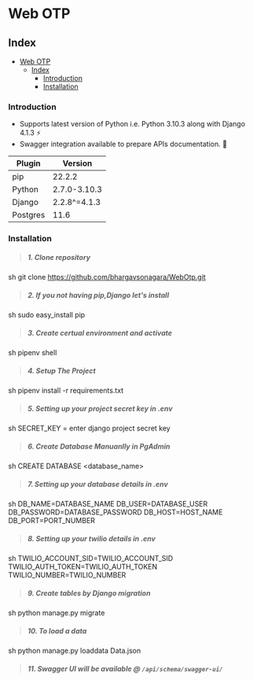 # Web OTP

## Index

- [Web OTP](#web_otp)
  - [Index](#index)
    - [Introduction](#introduction)
    - [Installation](#installation)

### Introduction

- Supports latest version of Python i.e. Python 3.10.3  along with Django 4.1.3 :zap:
- Swagger integration available to prepare APIs documentation. :nail_care:

| Plugin | **Version**|
| ------ | ------ |
|  pip   |    22.2.2     |
| Python | 2.7.0-3.10.3  |
| Django | 2.2.8^=4.1.3 |
| Postgres |    11.6      |

### Installation

> ##### 1. Clone repository

sh
git clone https://github.com/bhargavsonagara/WebOtp.git


> ##### 2. If you not having pip,Django let's install

sh
sudo easy_install pip

> ##### 3. Create certual environment and activate

sh
pipenv shell


> ##### 4. Setup The Project

sh
pipenv install -r requirements.txt

> ##### 5. Setting up your project secret key in .env

sh
SECRET_KEY = enter django project secret key

> ##### 6. Create Database Manuanlly in PgAdmin
sh
CREATE DATABASE <database_name>


> ##### 7. Setting up your database details in .env

sh
DB_NAME=DATABASE_NAME
DB_USER=DATABASE_USER
DB_PASSWORD=DATABASE_PASSWORD
DB_HOST=HOST_NAME
DB_PORT=PORT_NUMBER

> ##### 8. Setting up your twilio details in .env
sh
TWILIO_ACCOUNT_SID=TWILIO_ACCOUNT_SID
TWILIO_AUTH_TOKEN=TWILIO_AUTH_TOKEN
TWILIO_NUMBER=TWILIO_NUMBER

> ##### 9. Create tables by Django migration

sh
python manage.py migrate


> ##### 10. To load a data

sh
python manage.py loaddata Data.json


> ##### 11. Swagger UI will be available @ ``/api/schema/swagger-ui/``

<br />


